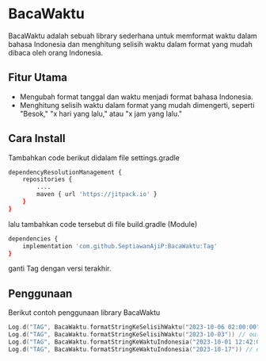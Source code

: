 # BacaWaktu

BacaWaktu adalah sebuah library sederhana untuk memformat waktu dalam bahasa Indonesia dan menghitung selisih waktu dalam format yang mudah dibaca oleh orang Indonesia.

## Fitur Utama

- Mengubah format tanggal dan waktu menjadi format bahasa Indonesia.
- Menghitung selisih waktu dalam format yang mudah dimengerti, seperti "Besok," "x hari yang lalu," atau "x jam yang lalu."

## Cara Install
Tambahkan code berikut didalam file settings.gradle

```bash
dependencyResolutionManagement {
    repositories {
        ....
        maven { url 'https://jitpack.io' }
    }
}
```
lalu tambahkan code tersebut di file build.gradle (Module)
```bash
dependencies {
    implementation 'com.github.SeptiawanAjiP:BacaWaktu:Tag'
}
```
ganti Tag dengan versi terakhir.

## Penggunaan

Berikut contoh penggunaan library BacaWaktu

```kotlin
Log.d("TAG", BacaWaktu.formatStringKeSelisihWaktu("2023-10-06 02:00:00")) // output : 10 jam lagi
Log.d("TAG", BacaWaktu.formatStringKeSelisihWaktu("2023-10-03")) // output :2 hari yang lalu
Log.d("TAG", BacaWaktu.formatStringKeWaktuIndonesia("2023-10-01 12:42:00")) // output : Minggu, 1 Oktober 2023 - 12:42 WIB
Log.d("TAG", BacaWaktu.formatStringKeWaktuIndonesia("2023-10-17")) // output : Selasa, 17 Oktober 2023

```